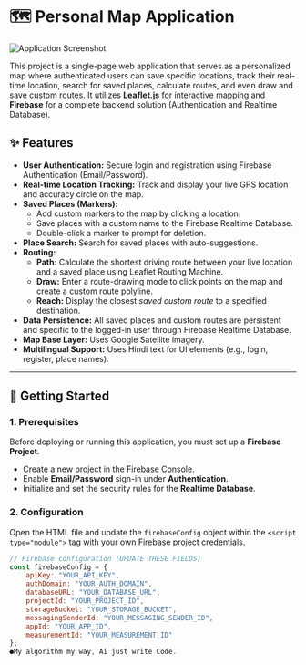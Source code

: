 # 🗺️ Personal Map Application

![Application Screenshot](https://i.ibb.co/WN3JwmQy/Screenshot-20251023-200616-Chrome.jpg)

This project is a single-page web application that serves as a personalized map where authenticated users can save specific locations, track their real-time location, search for saved places, calculate routes, and even draw and save custom routes. It utilizes **Leaflet.js** for interactive mapping and **Firebase** for a complete backend solution (Authentication and Realtime Database).

## ✨ Features

* **User Authentication:** Secure login and registration using Firebase Authentication (Email/Password).
* **Real-time Location Tracking:** Track and display your live GPS location and accuracy circle on the map.
* **Saved Places (Markers):**
    * Add custom markers to the map by clicking a location.
    * Save places with a custom name to the Firebase Realtime Database.
    * Double-click a marker to prompt for deletion.
* **Place Search:** Search for saved places with auto-suggestions.
* **Routing:**
    * **Path:** Calculate the shortest driving route between your live location and a saved place using Leaflet Routing Machine.
    * **Draw:** Enter a route-drawing mode to click points on the map and create a custom route polyline.
    * **Reach:** Display the closest *saved custom route* to a specified destination.
* **Data Persistence:** All saved places and custom routes are persistent and specific to the logged-in user through Firebase Realtime Database.
* **Map Base Layer:** Uses Google Satellite imagery.
* **Multilingual Support:** Uses Hindi text for UI elements (e.g., login, register, place names).

---

## 🚀 Getting Started

### 1. Prerequisites

Before deploying or running this application, you must set up a **Firebase Project**.

* Create a new project in the [Firebase Console](https://console.firebase.google.com/).
* Enable **Email/Password** sign-in under **Authentication**.
* Initialize and set the security rules for the **Realtime Database**.

### 2. Configuration

Open the HTML file and update the `firebaseConfig` object within the `<script type="module">` tag with your own Firebase project credentials.

```javascript
// Firebase configuration (UPDATE THESE FIELDS)
const firebaseConfig = {
    apiKey: "YOUR_API_KEY",
    authDomain: "YOUR_AUTH_DOMAIN",
    databaseURL: "YOUR_DATABASE_URL",
    projectId: "YOUR_PROJECT_ID",
    storageBucket: "YOUR_STORAGE_BUCKET",
    messagingSenderId: "YOUR_MESSAGING_SENDER_ID",
    appId: "YOUR_APP_ID",
    measurementId: "YOUR_MEASUREMENT_ID" 
};
●My algorithm my way, Ai just write Code.
